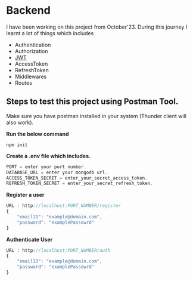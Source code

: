# Backend

I have been working on this project from October'23. During this journey I learnt a lot of things which includes

- Authentication
- Authorization
- [JWT](https://jwt.io/)
- AccessToken
- RefreshToken
- Middlewares
- Routes

## Steps to test this project using Postman Tool.

Make sure you have postman installed in your system (Thunder client will also work).  

**Run the below command**
```
npm init
```

**Create a .env file which includes.**  
```javascript
PORT = enter your port number.  
DATABASE_URL = enter your mongodb url.  
ACCESS_TOKEN_SECRET = enter_your_secret_access_token.  
REFRESH_TOKEN_SECRET = enter_your_secret_refresh_token.
```

**Register a user**
```javascript
URL : http://localhost:PORT_NUMBER/register
{
    "emailID": "example@domain.com",
    "password": "examplePassowrd"
}
```

**Authenticate User**
```javascript
URL : http://localhost:PORT_NUMBER/auth
{
    "emailID": "example@domain.com",
    "password": "examplePassowrd"
}
```
